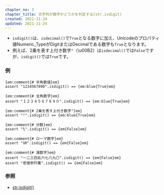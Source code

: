 ```yaml
---
chapter_no: 3
chapter_title: 文字列が数字かどうかを判定する(str.isdigit)
created: 2021-11-24
updated: 2021-11-24
---
```

- `isdigit()`は、`isdecimal()`で`True`となる数字に加え、Unicodeのプロパティ値Numeric_TypeがDigitまたはDecimalである数字も`True`となります。
- 例えば、2乗を表す上付き数字`²`（\u00B2）は`isdecimal()`では`False`ですが、`isdigit()`では`True`です。

### 例
```:isnumeric()
{em:comment{# 半角数値}em}
assert "1234567890".isdigit() == {em:blue{True}em}

{em:comment{# 全角数字}em}
assert "１２３４５６７８９０".isdigit() == {em:blue{True}em}

{em:comment{# 2乗を表す上付き数字²}em}
assert "²".isdigit() == {em:blue{True}em}

{em:comment{# 分数}em}
assert "½".isdigit() == {em{False}em}

{em:comment{# ローマ数字}em}
assert "Ⅶ".isdigit() == {em{False}em}

{em:comment{# 漢数字}em}
assert "一二三四五六七八九〇".isdigit() == {em{False}em}
assert "壱億参阡萬".isdigit() == {em{False}em}
```

### 参照
- [str.isdigit()](https://docs.python.org/ja/3/library/stdtypes.html#str.isdigit)
